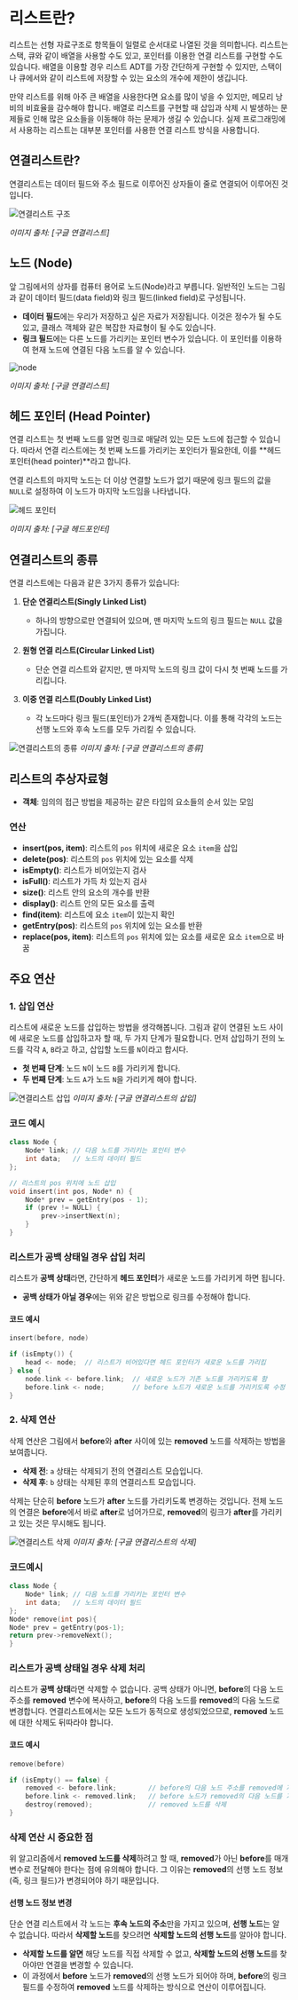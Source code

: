 # 리스트란?

리스트는 선형 자료구조로 항목들이 일렬로 순서대로 나열된 것을 의미합니다. 리스트는 스택, 큐와 같이 배열을 사용할 수도 있고, 포인터를 이용한 연결 리스트를 구현할 수도 있습니다. 배열을 이용할 경우 리스트 ADT를 가장 간단하게 구현할 수 있지만, 스택이나 큐에서와 같이 리스트에 저장할 수 있는 요소의 개수에 제한이 생깁니다. 

만약 리스트를 위해 아주 큰 배열을 사용한다면 요소를 많이 넣을 수 있지만, 메모리 낭비의 비효율을 감수해야 합니다. 배열로 리스트를 구현할 때 삽입과 삭제 시 발생하는 문제들로 인해 많은 요소들을 이동해야 하는 문제가 생길 수 있습니다. 실제 프로그래밍에서 사용하는 리스트는 대부분 포인터를 사용한 연결 리스트 방식을 사용합니다.




## 연결리스트란?

연결리스트는 데이터 필드와 주소 필드로 이루어진 상자들이 줄로 연결되어 이루어진 것입니다.

![연결리스트 구조](https://github.com/user-attachments/assets/84de9280-44c7-4881-aae4-a75fa45503b8)

_이미지 출처: [구글 연결리스트]_

## 노드 (Node)

앞 그림에서의 상자를 컴퓨터 용어로 노드(Node)라고 부릅니다. 일반적인 노드는 그림과 같이 데이터 필드(data field)와 링크 필드(linked field)로 구성됩니다. 

- **데이터 필드**에는 우리가 저장하고 싶은 자료가 저장됩니다. 이것은 정수가 될 수도 있고, 클래스 객체와 같은 복잡한 자료형이 될 수도 있습니다.
- **링크 필드**에는 다른 노드를 가리키는 포인터 변수가 있습니다. 이 포인터를 이용하여 현재 노드에 연결된 다음 노드를 알 수 있습니다.

![node](https://github.com/user-attachments/assets/e464b898-973d-432c-b4ff-62a088f2acd1)

_이미지 출처: [구글 연결리스트]_

## 헤드 포인터 (Head Pointer)

연결 리스트는 첫 번째 노드를 알면 링크로 매달려 있는 모든 노드에 접근할 수 있습니다. 따라서 연결 리스트에는 첫 번째 노드를 가리키는 포인터가 필요한데, 이를 **헤드 포인터(head pointer)**라고 합니다.

연결 리스트의 마지막 노드는 더 이상 연결할 노드가 없기 때문에 링크 필드의 값을 `NULL`로 설정하여 이 노드가 마지막 노드임을 나타냅니다.

![헤드 포인터](https://github.com/user-attachments/assets/74de9712-bb5b-4680-bddb-37364d5bdc84)

_이미지 출처: [구글 헤드포인터]_

## 연결리스트의 종류

연결 리스트에는 다음과 같은 3가지 종류가 있습니다:

1. **단순 연결리스트(Singly Linked List)**  
   - 하나의 방향으로만 연결되어 있으며, 맨 마지막 노드의 링크 필드는 `NULL` 값을 가집니다.
   
2. **원형 연결 리스트(Circular Linked List)**  
   - 단순 연결 리스트와 같지만, 맨 마지막 노드의 링크 값이 다시 첫 번째 노드를 가리킵니다.
   
3. **이중 연결 리스트(Doubly Linked List)**  
   - 각 노드마다 링크 필드(포인터)가 2개씩 존재합니다. 이를 통해 각각의 노드는 선행 노드와 후속 노드를 모두 가리킬 수 있습니다.


![연결리스트의 종류](https://github.com/user-attachments/assets/6fd86113-b935-4986-b3b4-30b463abbbe9)
                                      _이미지 출처: [구글 연결리스트의 종류]_

## 리스트의 추상자료형

- **객체**: 임의의 접근 방법을 제공하는 같은 타입의 요소들의 순서 있는 모임

### 연산

- **insert(pos, item)**: 리스트의 `pos` 위치에 새로운 요소 `item`을 삽입
- **delete(pos)**: 리스트의 `pos` 위치에 있는 요소를 삭제
- **isEmpty()**: 리스트가 비어있는지 검사
- **isFull()**: 리스트가 가득 차 있는지 검사
- **size()**: 리스트 안의 요소의 개수를 반환
- **display()**: 리스트 안의 모든 요소를 출력
- **find(item)**: 리스트에 요소 `item`이 있는지 확인
- **getEntry(pos)**: 리스트의 `pos` 위치에 있는 요소를 반환
- **replace(pos, item)**: 리스트의 `pos` 위치에 있는 요소를 새로운 요소 `item`으로 바꿈










## 주요 연산

### 1. 삽입 연산

리스트에 새로운 노드를 삽입하는 방법을 생각해봅니다. 그림과 같이 연결된 노드 사이에 새로운 노드를 삽입하고자 할 때, 두 가지 단계가 필요합니다. 먼저 삽입하기 전의 노드를 각각 `A`, `B`라고 하고, 삽입할 노드를 `N`이라고 합시다. 

- **첫 번째 단계**: 노드 `N`이 노드 `B`를 가리키게 합니다.
- **두 번째 단계**: 노드 `A`가 노드 `N`을 가리키게 해야 합니다.

![연결리스트 삽입](https://github.com/user-attachments/assets/916825f0-1ad9-4a68-abff-c8c6f7a4d05f)
_이미지 출처: [구글 연결리스트의 삽입]_

### 코드 예시

```cpp
class Node {
    Node* link; // 다음 노드를 가리키는 포인터 변수
    int data;   // 노드의 데이터 필드
};

// 리스트의 pos 위치에 노드 삽입
void insert(int pos, Node* n) {
    Node* prev = getEntry(pos - 1);
    if (prev != NULL) {
        prev->insertNext(n);
    }
}
```



### 리스트가 공백 상태일 경우 삽입 처리

리스트가 **공백 상태**라면, 간단하게 **헤드 포인터**가 새로운 노드를 가리키게 하면 됩니다. 

- **공백 상태가 아닐 경우**에는 위와 같은 방법으로 링크를 수정해야 합니다.

#### 코드 예시

```cpp
insert(before, node)

if (isEmpty()) {
    head <- node;  // 리스트가 비어있다면 헤드 포인터가 새로운 노드를 가리킴
} else {
    node.link <- before.link;  // 새로운 노드가 기존 노드를 가리키도록 함
    before.link <- node;       // before 노드가 새로운 노드를 가리키도록 수정
}

```














### 2. 삭제 연산

삭제 연산은 그림에서 **before**와 **after** 사이에 있는 **removed** 노드를 삭제하는 방법을 보여줍니다. 

- **삭제 전**: `a` 상태는 삭제되기 전의 연결리스트 모습입니다.
- **삭제 후**: `b` 상태는 삭제된 후의 연결리스트 모습입니다.

삭제는 단순히 **before** 노드가 **after** 노드를 가리키도록 변경하는 것입니다. 전체 노드의 연결은 **before**에서 바로 **after**로 넘어가므로, **removed**의 링크가 **after**를 가리키고 있는 것은 무시해도 됩니다.

![연결리스트 삭제](https://github.com/user-attachments/assets/7a92d85d-c746-4688-ba9a-7b5de59c6e51)
_이미지 출처: [구글 연결리스트의 삭제]_

### 코드예시 

```cpp
class Node {
    Node* link; // 다음 노드를 가리키는 포인터 변수
    int data;   // 노드의 데이터 필드
};
Node* remove(int pos){
Node* prev = getEntry(pos-1);
return prev->removeNext();
}
```



### 리스트가 공백 상태일 경우 삭제 처리

리스트가 **공백 상태**라면 삭제할 수 없습니다. 공백 상태가 아니면, **before**의 다음 노드 주소를 **removed** 변수에 복사하고, **before**의 다음 노드를 **removed**의 다음 노드로 변경합니다. 연결리스트에서는 모든 노드가 동적으로 생성되었으므로, **removed** 노드에 대한 삭제도 뒤따라야 합니다.

#### 코드 예시

```cpp
remove(before)

if (isEmpty() == false) {
    removed <- before.link;        // before의 다음 노드 주소를 removed에 저장
    before.link <- removed.link;   // before 노드가 removed의 다음 노드를 가리키게 함
    destroy(removed);              // removed 노드를 삭제
}

```

### 삭제 연산 시 중요한 점

위 알고리즘에서 **removed 노드를 삭제**하려고 할 때, **removed**가 아닌 **before**를 매개변수로 전달해야 한다는 점에 유의해야 합니다. 그 이유는 **removed**의 선행 노드 정보(즉, 링크 필드)가 변경되어야 하기 때문입니다.

#### 선행 노드 정보 변경

단순 연결 리스트에서 각 노드는 **후속 노드의 주소**만을 가지고 있으며, **선행 노드**는 알 수 없습니다. 따라서 **삭제할 노드**를 찾으려면 **삭제할 노드의 선행 노드**를 알아야 합니다.

- **삭제할 노드를 알면** 해당 노드를 직접 삭제할 수 없고, **삭제할 노드의 선행 노드**를 찾아야만 연결을 변경할 수 있습니다.
- 이 과정에서 **before** 노드가 **removed**의 선행 노드가 되어야 하며, **before**의 링크 필드를 수정하여 **removed** 노드를 삭제하는 방식으로 연산이 이루어집니다.





